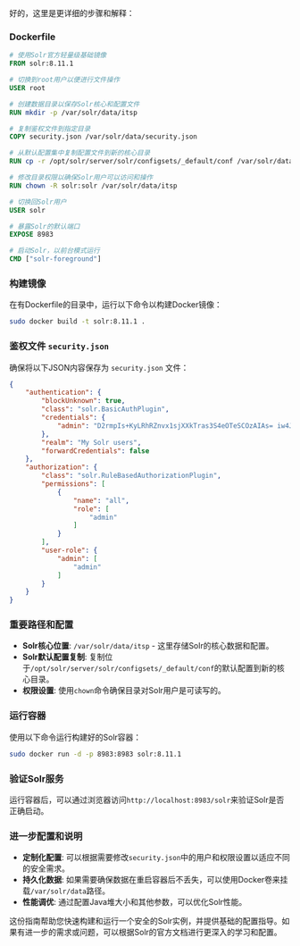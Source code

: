 好的，这里是更详细的步骤和解释：

### Dockerfile

```dockerfile
# 使用Solr官方轻量级基础镜像
FROM solr:8.11.1

# 切换到root用户以便进行文件操作
USER root

# 创建数据目录以保存Solr核心和配置文件
RUN mkdir -p /var/solr/data/itsp

# 复制鉴权文件到指定目录
COPY security.json /var/solr/data/security.json

# 从默认配置集中复制配置文件到新的核心目录
RUN cp -r /opt/solr/server/solr/configsets/_default/conf /var/solr/data/itsp/conf

# 修改目录权限以确保Solr用户可以访问和操作
RUN chown -R solr:solr /var/solr/data/itsp

# 切换回Solr用户
USER solr

# 暴露Solr的默认端口
EXPOSE 8983

# 启动Solr，以前台模式运行
CMD ["solr-foreground"]
```

### 构建镜像

在有Dockerfile的目录中，运行以下命令以构建Docker镜像：

```bash
sudo docker build -t solr:8.11.1 .
```

### 鉴权文件 `security.json`

确保将以下JSON内容保存为 `security.json` 文件：

```json
{
    "authentication": {
        "blockUnknown": true,
        "class": "solr.BasicAuthPlugin",
        "credentials": {
            "admin": "D2rmpIs+KyLRhRZnvx1sjXXkTras3S4eOTeSCOzAIAs= iw4JtZcZD5rhtsmu7M+WtEF9ce5aIPcWkIhcOO/74u4="
        },
        "realm": "My Solr users",
        "forwardCredentials": false
    },
    "authorization": {
        "class": "solr.RuleBasedAuthorizationPlugin",
        "permissions": [
            {
                "name": "all",
                "role": [
                    "admin"
                ]
            }
        ],
        "user-role": {
            "admin": [
                "admin"
            ]
        }
    }
}
```

### 重要路径和配置

- **Solr核心位置**: `/var/solr/data/itsp` - 这里存储Solr的核心数据和配置。
- **Solr默认配置复制**: 复制位于`/opt/solr/server/solr/configsets/_default/conf`的默认配置到新的核心目录。
- **权限设置**: 使用`chown`命令确保目录对Solr用户是可读写的。

### 运行容器

使用以下命令运行构建好的Solr容器：

```bash
sudo docker run -d -p 8983:8983 solr:8.11.1
```

### 验证Solr服务

运行容器后，可以通过浏览器访问`http://localhost:8983/solr`来验证Solr是否正确启动。

### 进一步配置和说明

- **定制化配置**: 可以根据需要修改`security.json`中的用户和权限设置以适应不同的安全需求。
- **持久化数据**: 如果需要确保数据在重启容器后不丢失，可以使用Docker卷来挂载`/var/solr/data`路径。
- **性能调优**: 通过配置Java堆大小和其他参数，可以优化Solr性能。 

这份指南帮助您快速构建和运行一个安全的Solr实例，并提供基础的配置指导。如果有进一步的需求或问题，可以根据Solr的官方文档进行更深入的学习和配置。